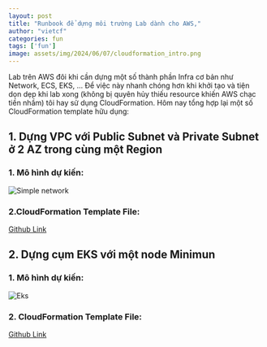 ```yaml
---
layout: post
title: "Runbook để dựng môi trường Lab dành cho AWS,"
author: "vietcf"
categories: fun
tags: ['fun']
image: assets/img/2024/06/07/cloudformation_intro.png
---
```


Lab trên AWS đôi khi cần dựng một số thành phần Infra cơ bản như Network, ECS, EKS, ... Để việc này nhanh chóng hơn khi khởi tạo và tiện dọn dẹp khi lab xong (không bị quyên hủy thiếu resource khiến AWS chạc tiền nhầm) tôi hay sử dụng CloudFormation. Hôm nay tổng hợp lại một số CloudFormation template hữu dụng:

## 1. Dựng VPC với Public Subnet và Private Subnet ở 2 AZ trong cùng một Region

### 1. Mô hình dự kiến:

![Simple network]({{site.url}}/assets/img/2024/06/07/0_runbook_aws_network_simple.png)

### 2.CloudFormation Template File: 

[Github Link](https://github.com/vietcf/aws-lab-template/tree/main/0.infras)

## 2. Dựng cụm EKS với một node Minimun 

### 1. Mô hình dự kiến:

![Eks]({{site.url}}/assets/img/2024/06/07/aws_eks_simple.png)

### 2. CloudFormation Template File: 

[Github Link](https://github.com/vietcf/aws-lab-template/tree/main/1.eks)


